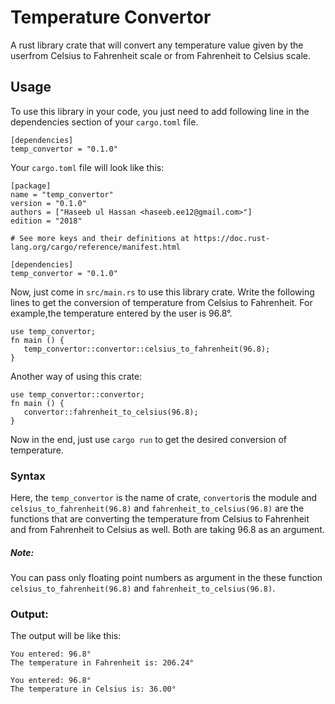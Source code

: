 # Temperature Convertor
A rust library crate that will convert any temperature value given by the userfrom Celsius to Fahrenheit scale or from Fahrenheit
to Celsius scale.
## Usage
To use this library in your code, you just need to add following line in the dependencies section of your `cargo.toml` file.
```
[dependencies]
temp_convertor = "0.1.0"
```
Your `cargo.toml` file will look like this:
```
[package]
name = "temp_convertor"
version = "0.1.0"
authors = ["Haseeb ul Hassan <haseeb.ee12@gmail.com>"]
edition = "2018"

# See more keys and their definitions at https://doc.rust-lang.org/cargo/reference/manifest.html

[dependencies]
temp_convertor = "0.1.0"
```
Now, just come in `src/main.rs` to use this library crate.
Write the following lines to get the conversion of temperature from Celsius to Fahrenheit. For example,the temperature entered
by the user is 96.8°.
```
use temp_convertor;
fn main () {
   temp_convertor::convertor::celsius_to_fahrenheit(96.8);  
}
```
Another way of using this crate:
```
use temp_convertor::convertor;
fn main () {
   convertor::fahrenheit_to_celsius(96.8);  
}
```
Now in the end, just use `cargo run` to get the desired conversion of temperature. 
### Syntax
Here, the `temp_convertor` is the name of crate, `convertor`is the module and `celsius_to_fahrenheit(96.8)` and `fahrenheit_to_celsius(96.8)`
are the functions that are converting the temperature from Celsius to Fahrenheit and from Fahrenheit to Celsius as well. 
Both are taking 96.8 as an argument.
##### Note: 
You can pass only floating point numbers as argument in the these function `celsius_to_fahrenheit(96.8)` and `fahrenheit_to_celsius(96.8)`.
### Output:
The output will be like this:
```
You entered: 96.8°
The temperature in Fahrenheit is: 206.24°
```

```
You entered: 96.8°
The temperature in Celsius is: 36.00°
```

